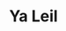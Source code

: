 ---
layout: song
category: songs
permalink: /music/a-sun-came/:title

title: Ya Leil
album: A Sun Came
track_number: 17
artists: Sufjan Stevens
instrumental: yes

primary_recording: '<iframe style="border: 0; width: 100%; height: 120px;" src="http://bandcamp.com/EmbeddedPlayer/album=832878843/size=large/bgcol=333333/linkcol=ffffff/tracklist=false/artwork=none/track=3883818236/transparent=true/" seamless><a href="http://music.sufjan.com/album/a-sun-came">A Sun Came by Sufjan Stevens</a></iframe>'

---